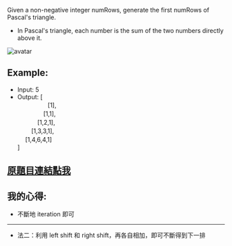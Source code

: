 Given a non-negative integer numRows, generate the first numRows of Pascal's triangle.


* In Pascal's triangle, each number is the sum of the two numbers directly above it.

![avatar](https://upload.wikimedia.org/wikipedia/commons/0/0d/PascalTriangleAnimated2.gif)

## Example:

* Input: 5
* Output:
[  
　　　　　[1],  
　　 　　[1,1],  
　　 　[1,2,1],  
　  　[1,3,3,1],  
　   [1,4,6,4,1]  
]

## [原題目連結點我](https://leetcode.com/problems/pascals-triangle/)
	
## 我的心得:
* 不斷地 iteration 即可

---------------

* 法二：利用 left shift 和 right shift，再各自相加，即可不斷得到下一排